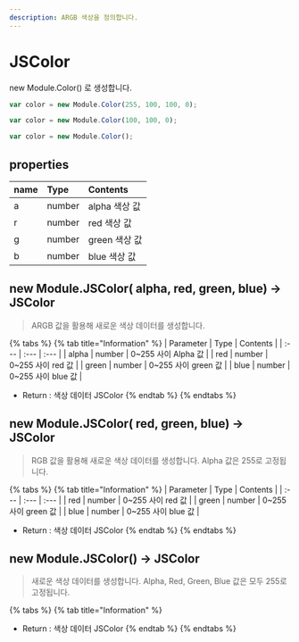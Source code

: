 ```yaml
---
description: ARGB 색상을 정의합니다.
---
```


# JSColor

new Module.Color\(\) 로 생성합니다.

```javascript
var color = new Module.Color(255, 100, 100, 0);

var color = new Module.Color(100, 100, 0);

var color = new Module.Color();
```

## properties

| name | Type | Contents |
| :--- | :--- | :--- |
| a | number | alpha 색상 값 |
| r | number | red 색상 값 |
| g | number | green 색상 값 |
| b | number | blue 색상 값 |

## new Module.JSColor\( alpha, red, green, blue\) → JSColor

> ARGB 값을 활용해 새로운 색상 데이터를 생성합니다.

{% tabs %}
{% tab title="Information" %}
| Parameter | Type | Contents |
| :--- | :--- | :--- |
| alpha | number | 0~255 사이 Alpha 값 |
| red | number | 0~255 사이 red 값 |
| green | number | 0~255 사이 green 값 |
| blue | number | 0~255 사이 blue 값 |

* Return : 색상 데이터 JSColor
{% endtab %}
{% endtabs %}

## new Module.JSColor\( red, green, blue\) → JSColor

> RGB 값을 활용해 새로운 색상 데이터를 생성합니다. Alpha 값은 255로 고정됩니다.

{% tabs %}
{% tab title="Information" %}
| Parameter | Type | Contents |
| :--- | :--- | :--- |
| red | number | 0~255 사이 red 값 |
| green | number | 0~255 사이 green 값 |
| blue | number | 0~255 사이 blue 값 |

* Return : 색상 데이터 JSColor
{% endtab %}
{% endtabs %}

## new Module.JSColor\(\) → JSColor

> 새로운 색상 데이터를 생성합니다. Alpha, Red, Green, Blue 값은 모두 255로 고정됩니다.

{% tabs %}
{% tab title="Information" %}
* Return : 색상 데이터 JSColor
{% endtab %}
{% endtabs %}

